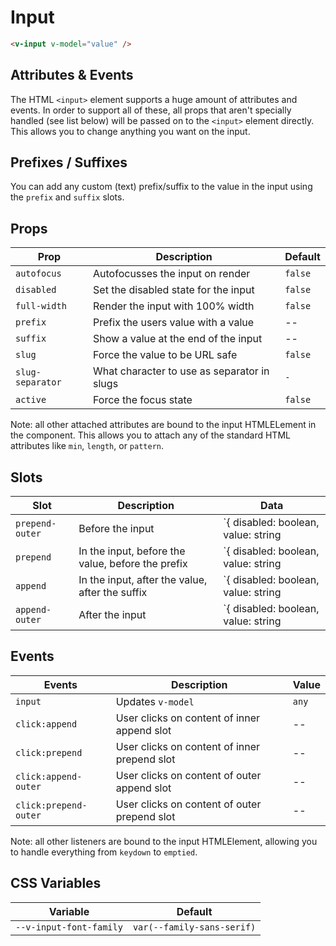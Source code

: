 # Input

```html
<v-input v-model="value" />
```

## Attributes & Events

The HTML `<input>` element supports a huge amount of attributes and events. In order to support all of these, all props that aren't specially handled (see list below) will be passed on to the `<input>` element directly. This allows you to change anything you want on the input.

## Prefixes / Suffixes

You can add any custom (text) prefix/suffix to the value in the input using the `prefix` and `suffix` slots.

## Props

| Prop             | Description                                 | Default |
| ---------------- | ------------------------------------------- | ------- |
| `autofocus`      | Autofocusses the input on render            | `false` |
| `disabled`       | Set the disabled state for the input        | `false` |
| `full-width`     | Render the input with 100% width            | `false` |
| `prefix`         | Prefix the users value with a value         | --      |
| `suffix`         | Show a value at the end of the input        | --      |
| `slug`           | Force the value to be URL safe              | `false` |
| `slug-separator` | What character to use as separator in slugs | `-`     |
| `active`         | Force the focus state                       | `false` |

Note: all other attached attributes are bound to the input HTMLELement in the component. This allows you to attach any of the standard HTML attributes like `min`, `length`, or `pattern`.

## Slots

| Slot            | Description                                       | Data                                             |
| --------------- | ------------------------------------------------- | ------------------------------------------------ |
| `prepend-outer` | Before the input                                  | `{ disabled: boolean, value: string | number; }` |
| `prepend`       | In the input, before the value, before the prefix | `{ disabled: boolean, value: string | number; }` |
| `append`        | In the input, after the value, after the suffix   | `{ disabled: boolean, value: string | number; }` |
| `append-outer`  | After the input                                   | `{ disabled: boolean, value: string | number; }` |

## Events

| Events                | Description                                  | Value |
| --------------------- | -------------------------------------------- | ----- |
| `input`               | Updates `v-model`                            | `any` |
| `click:append`        | User clicks on content of inner append slot  | --    |
| `click:prepend`       | User clicks on content of inner prepend slot | --    |
| `click:append-outer`  | User clicks on content of outer append slot  | --    |
| `click:prepend-outer` | User clicks on content of outer prepend slot | --    |

Note: all other listeners are bound to the input HTMLElement, allowing you to handle everything from `keydown` to `emptied`.

## CSS Variables

| Variable                | Default                    |
| ----------------------- | -------------------------- |
| `--v-input-font-family` | `var(--family-sans-serif)` |
